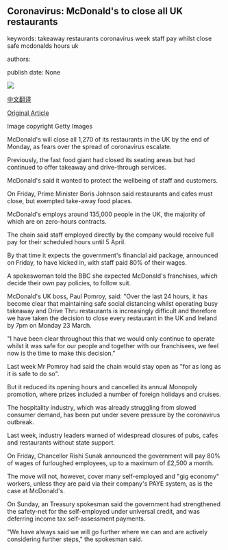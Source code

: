 ## Coronavirus: McDonald's to close all UK restaurants

keywords: takeaway restaurants coronavirus week staff pay whilst close safe mcdonalds hours uk

authors: 

publish date: None

![](https://ichef.bbci.co.uk/news/1024/branded_news/12EC1/production/_108750577_hi003106833.jpg)

[中文翻译](Coronavirus%3A%20McDonald%27s%20to%20close%20all%20UK%20restaurants_zh.md)

[Original Article](https://www.bbc.com/news/technology-51999604)

Image copyright Getty Images

McDonald's will close all 1,270 of its restaurants in the UK by the end of Monday, as fears over the spread of coronavirus escalate.

Previously, the fast food giant had closed its seating areas but had continued to offer takeaway and drive-through services.

McDonald's said it wanted to protect the wellbeing of staff and customers.

On Friday, Prime Minister Boris Johnson said restaurants and cafes must close, but exempted take-away food places.

McDonald's employs around 135,000 people in the UK, the majority of which are on zero-hours contracts.

The chain said staff employed directly by the company would receive full pay for their scheduled hours until 5 April.

By that time it expects the government's financial aid package, announced on Friday, to have kicked in, with staff paid 80% of their wages.

A spokeswoman told the BBC she expected McDonald's franchises, which decide their own pay policies, to follow suit.

McDonald's UK boss, Paul Pomroy, said: "Over the last 24 hours, it has become clear that maintaining safe social distancing whilst operating busy takeaway and Drive Thru restaurants is increasingly difficult and therefore we have taken the decision to close every restaurant in the UK and Ireland by 7pm on Monday 23 March.

"I have been clear throughout this that we would only continue to operate whilst it was safe for our people and together with our franchisees, we feel now is the time to make this decision."

Last week Mr Pomroy had said the chain would stay open as "for as long as it is safe to do so".

But it reduced its opening hours and cancelled its annual Monopoly promotion, where prizes included a number of foreign holidays and cruises.

The hospitality industry, which was already struggling from slowed consumer demand, has been put under severe pressure by the coronavirus outbreak.

Last week, industry leaders warned of widespread closures of pubs, cafes and restaurants without state support.

On Friday, Chancellor Rishi Sunak announced the government will pay 80% of wages of furloughed employees, up to a maximum of £2,500 a month.

The move will not, however, cover many self-employed and "gig economy" workers, unless they are paid via their company's PAYE system, as is the case at McDonald's.

On Sunday, an Treasury spokesman said the government had strengthened the safety-net for the self-employed under universal credit, and was deferring income tax self-assessment payments.

"We have always said we will go further where we can and are actively considering further steps," the spokesman said.